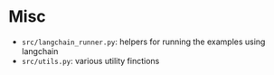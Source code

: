 # Misc

* `src/langchain_runner.py`: helpers for running the examples using langchain
* `src/utils.py`: various utility finctions
